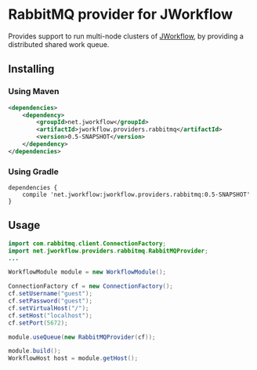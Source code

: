 # RabbitMQ provider for JWorkflow

Provides support to run multi-node clusters of [JWorkflow](../README.md), by providing a distributed shared work queue.

## Installing

### Using Maven

```xml
<dependencies>
    <dependency>
        <groupId>net.jworkflow</groupId>
        <artifactId>jworkflow.providers.rabbitmq</artifactId>
        <version>0.5-SNAPSHOT</version>
    </dependency>
</dependencies>
```

### Using Gradle

```Gradle
dependencies { 
    compile 'net.jworkflow:jworkflow.providers.rabbitmq:0.5-SNAPSHOT'
}
```


## Usage

```java
import com.rabbitmq.client.ConnectionFactory;
import net.jworkflow.providers.rabbitmq.RabbitMQProvider;
...
```

```java
WorkflowModule module = new WorkflowModule();

ConnectionFactory cf = new ConnectionFactory();
cf.setUsername("guest");
cf.setPassword("guest");
cf.setVirtualHost("/");
cf.setHost("localhost");
cf.setPort(5672);

module.useQueue(new RabbitMQProvider(cf));

module.build();
WorkflowHost host = module.getHost();

```
